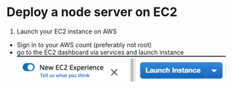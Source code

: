 # Deploy a node server on EC2

1. Launch your EC2 instance on AWS
  * Sign in to your AWS count (preferably not root)
  * go to the EC2 dashboard via services and launch instance
    ![ec2 launch button](./images/ec2.png)